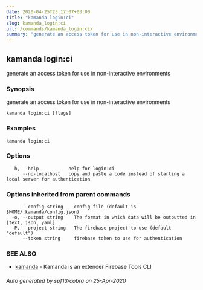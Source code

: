 ```yaml
---
date: 2020-04-25T23:17:07+03:00
title: "kamanda login:ci"
slug: kamanda_login:ci
url: /commands/kamanda_login:ci/
summary: "generate an access token for use in non-interactive environments"
---
```

## kamanda login:ci

generate an access token for use in non-interactive environments

### Synopsis

generate an access token for use in non-interactive environments

```
kamanda login:ci [flags]
```

### Examples

```
kamanda login:ci
```

### Options

```
  -h, --help           help for login:ci
      --no-localhost   copy and paste a code instead of starting a local server for authentication
```

### Options inherited from parent commands

```
      --config string    config file (default is $HOME/.kamanda/config.json)
  -o, --output string    The format in which data will be outputted in [text, json, yaml]
  -P, --project string   The firebase project to use (default "default")
      --token string     firebase token to use for authentication
```

### SEE ALSO

* [kamanda](/commands/kamanda/)	 - Kamanda is an extender Firebase Tools CLI

###### Auto generated by spf13/cobra on 25-Apr-2020
